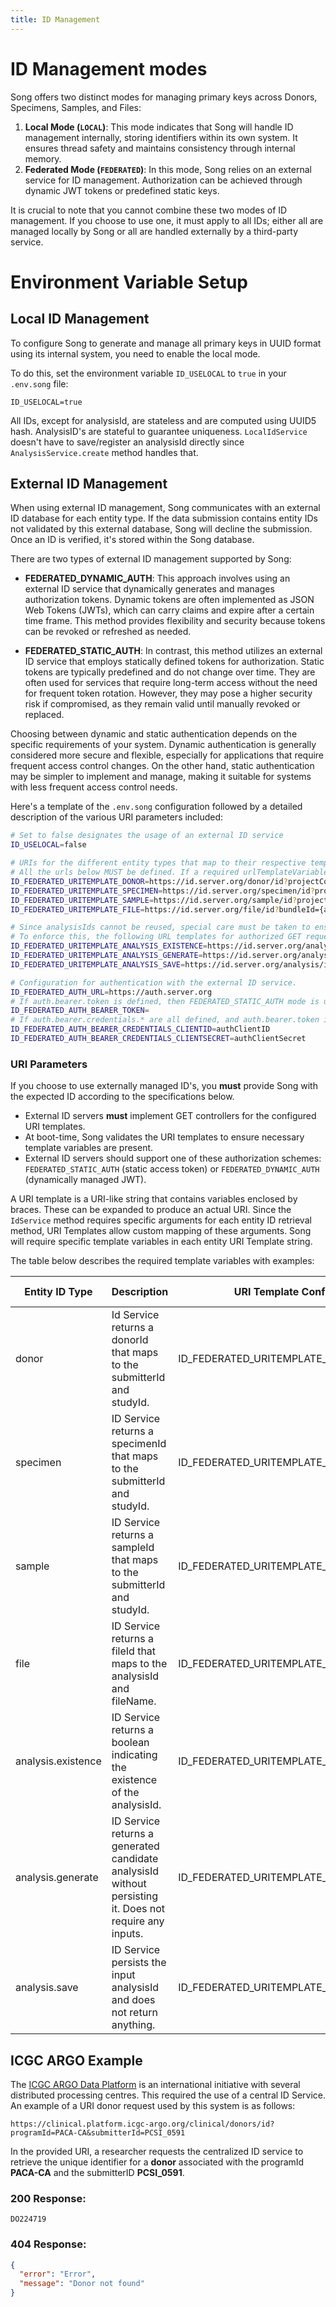 ```yaml
---
title: ID Management
---
```


# ID Management modes

Song offers two distinct modes for managing primary keys across Donors, Specimens, Samples, and Files:

1. **Local Mode (`LOCAL`)**: This mode indicates that Song will handle ID management internally, storing identifiers within its own system. It ensures thread safety and maintains consistency through internal memory.
2. **Federated Mode (`FEDERATED`)**: In this mode, Song relies on an external service for ID management. Authorization can be achieved through dynamic JWT tokens or predefined static keys.

<Warning> It is crucial to note that you cannot combine these two modes of ID management. If you choose to use one, it must apply to all IDs; either all are managed locally by Song or all are handled externally by a third-party service. </Warning>

# Environment Variable Setup

## Local ID Management

To configure Song to generate and manage all primary keys in UUID format using its internal system, you need to enable the local mode.

To do this, set the environment variable `ID_USELOCAL` to `true` in your `.env.song` file:

```ENV
ID_USELOCAL=true
```

<Note title="Developers Note"> All IDs, except for analysisId, are stateless and are computed using UUID5 hash. AnalysisID's are stateful to guarantee uniqueness. `LocalIdService` doesn't have to save/register an analysisId directly since `AnalysisService.create` method handles that. </Note>

## External ID Management

When using external ID management, Song communicates with an external ID database for each entity type. If the data submission contains entity IDs not validated by this external database, Song will decline the submission. Once an ID is verified, it's stored within the Song database.

There are two types of external ID management supported by Song:

- **FEDERATED_DYNAMIC_AUTH**: This approach involves using an external ID service that dynamically generates and manages authorization tokens. Dynamic tokens are often implemented as JSON Web Tokens (JWTs), which can carry claims and expire after a certain time frame. This method provides flexibility and security because tokens can be revoked or refreshed as needed.

- **FEDERATED_STATIC_AUTH**: In contrast, this method utilizes an external ID service that employs statically defined tokens for authorization. Static tokens are typically predefined and do not change over time. They are often used for services that require long-term access without the need for frequent token rotation. However, they may pose a higher security risk if compromised, as they remain valid until manually revoked or replaced.

Choosing between dynamic and static authentication depends on the specific requirements of your system. Dynamic authentication is generally considered more secure and flexible, especially for applications that require frequent access control changes. On the other hand, static authentication may be simpler to implement and manage, making it suitable for systems with less frequent access control needs.

Here's a template of the `.env.song` configuration followed by a detailed description of the various URI parameters included:

```bash
# Set to false designates the usage of an external ID service
ID_USELOCAL=false

# URIs for the different entity types that map to their respective templates in the external ID service
# All the urls below MUST be defined. If a required urlTemplateVariable (such as studyId and submitterId) is not defined, an error occurs.
ID_FEDERATED_URITEMPLATE_DONOR=https://id.server.org/donor/id?projectCode={studyId}&donorSubmittedId={submitterId}&create=true
ID_FEDERATED_URITEMPLATE_SPECIMEN=https://id.server.org/specimen/id?projectCode={studyId}&specimenSubmittedId={submitterId}&create=true
ID_FEDERATED_URITEMPLATE_SAMPLE=https://id.server.org/sample/id?projectCode={studyId}&sampleSubmittedId={submitterId}&create=true
ID_FEDERATED_URITEMPLATE_FILE=https://id.server.org/file/id?bundleId={analysisId}&fname={fileName}

# Since analysisIds cannot be reused, special care must be taken to ensure SONG does not attempt to create an analysis with an id already on the id server.
# To enforce this, the following URL templates for authorized GET requests are needed.
ID_FEDERATED_URITEMPLATE_ANALYSIS_EXISTENCE=https://id.server.org/analysis/id?submittedAnalysisId={analysisId}&create=false
ID_FEDERATED_URITEMPLATE_ANALYSIS_GENERATE=https://id.server.org/analysis/id/generate
ID_FEDERATED_URITEMPLATE_ANALYSIS_SAVE=https://id.server.org/analysis/id?submittedAnalysisId={submitterId}&create=true

# Configuration for authentication with the external ID service.
ID_FEDERATED_AUTH_URL=https://auth.server.org
# If auth.bearer.token is defined, then FEDERATED_STATIC_AUTH mode is used.
ID_FEDERATED_AUTH_BEARER_TOKEN=
# If auth.bearer.credentials.* are all defined, and auth.bearer.token is not, FEDERATED_DYNAMIC_AUTH mode is used.
ID_FEDERATED_AUTH_BEARER_CREDENTIALS_CLIENTID=authClientID
ID_FEDERATED_AUTH_BEARER_CREDENTIALS_CLIENTSECRET=authClientSecret
```

### URI Parameters

If you choose to use externally managed ID's, you **must** provide Song with the expected ID according to the specifications below.

- External ID servers **must** implement GET controllers for the configured URI templates.
- At boot-time, Song validates the URI templates to ensure necessary template variables are present.
- External ID servers should support one of these authorization schemes: `FEDERATED_STATIC_AUTH` (static access token) or `FEDERATED_DYNAMIC_AUTH` (dynamically managed JWT).

<Note title="URI Templates"> A URI template is a URI-like string that contains variables enclosed by braces. These can be expanded to produce an actual URI. Since the `IdService` method requires specific arguments for each entity ID retrieval method, URI Templates allow custom mapping of these arguments. Song will require specific template variables in each entity URI Template string. </Note>

The table below describes the required template variables with examples:

| Entity ID Type     | Description                                                                                             | URI Template Config Property                | Required Variables   | Examples                                                                            | Request Type | Response Type |
| ------------------ | ------------------------------------------------------------------------------------------------------- | ------------------------------------------- | -------------------- | ----------------------------------------------------------------------------------- | ------------ | ------------- |
| donor              | Id Service returns a donorId that maps to the submitterId and studyId.                                  | ID_FEDERATED_URITEMPLATE_DONOR              | studyId, submitterId | `https://id.server.example.org/donor/id?sid={submitterId}&projectcode={studyId}`    | `GET`        | plaintext     |
| specimen           | ID Service returns a specimenId that maps to the submitterId and studyId.                               | ID_FEDERATED_URITEMPLATE_SPECIMEN           | studyId, submitterId | `https://id.server.example.org/specimen/id?sid={submitterId}&projectcode={studyId}` | `GET`        | plaintext     |
| sample             | ID Service returns a sampleId that maps to the submitterId and studyId.                                 | ID_FEDERATED_URITEMPLATE_SAMPLE             | studyId, submitterId | `https://id.server.example.org/sample/id?sid={submitterId}&projectcode={studyId}`   | `GET`        | plaintext     |
| file               | ID Service returns a fileId that maps to the analysisId and fileName.                                   | ID_FEDERATED_URITEMPLATE_FILE               | analysisId, fileName | `https://id.server.example.org/file/id?anid={analysisId}&fname={fileName}`          | `GET`        | plaintext     |
| analysis.existence | ID Service returns a boolean indicating the existence of the analysisId.                                | ID_FEDERATED_URITEMPLATE_ANALYSIS_EXISTENCE | analysisId           | `https://id.server.example.org/analysis/{analysisId}`                               | `GET`        | plaintext     |
| analysis.generate  | ID Service returns a generated candidate analysisId without persisting it. Does not require any inputs. | ID_FEDERATED_URITEMPLATE_ANALYSIS_GENERATE  | --                   | `https://id.server.example.org/analysis/generate`                                   | `GET`        | plaintext     |
| analysis.save      | ID Service persists the input analysisId and does not return anything.                                  | ID_FEDERATED_URITEMPLATE_ANALYSIS_SAVE      | analysisId           | `https://id.server.example.org/analysis/{analysisId}`                               | `GET`        | --            |

## ICGC ARGO Example

The <a href="https://platform.icgc-argo.org/" target="_blank" rel="noopener noreferrer">ICGC ARGO Data Platform</a> is an international initiative with several distributed processing centres. This required the use of a central ID Service. An example of a URI donor request used by this system is as follows:

`https://clinical.platform.icgc-argo.org/clinical/donors/id?programId=PACA-CA&submitterId=PCSI_0591`

In the provided URI, a researcher requests the centralized ID service to retrieve the unique identifier for a **donor** associated with the programId **PACA-CA** and the submitterID **PCSI_0591**.

### 200 Response:

```shell
DO224719
```

### 404 Response:

```json
{
  "error": "Error",
  "message": "Donor not found"
}
```
